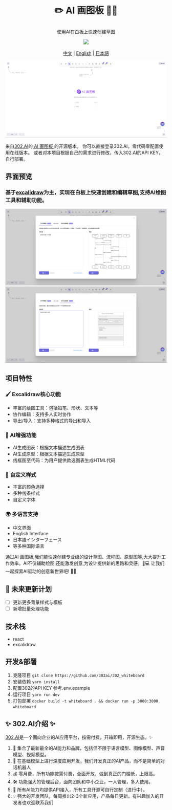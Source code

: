 # <p align="center">✏️ AI 画图板 🚀✨</p>

<p align="center">使用AI在白板上快速创建草图</p>

<p align="center"><a href="https://302.ai/tools/whiteboard/" target="blank"><img src="https://file.302ai.cn/gpt/imgs/github/302_badge.png" /></a></p >

<p align="center"><a href="README_zh.md">中文</a> | <a href="README.md">English</a> | <a href="README_ja.md">日本語</a></p>

![界面预览](docs/画图板.png)

来自[302.AI](https://302.ai)的[ AI 画图板 ](https://302.ai/tools/whiteboard/)的开源版本。
你可以直接登录302.AI，零代码零配置使用在线版本。
或者对本项目根据自己的需求进行修改，传入302.AI的API KEY，自行部署。

## 界面预览
### 基于<a href="https://github.com/excalidraw/excalidraw">excalidraw</a>为主，实现在白板上快速创建和编辑草图,支持AI绘图工具和辅助功能。
![界面预览](docs/画图版1.png)
![界面预览](docs/画图板2.png)

## 项目特性
### 🖌️ Excalidraw核心功能
   - 丰富的绘图工具：包括铅笔、形状、文本等
   - 协作编辑：支持多人实时协作
   - 导出/导入：支持多种格式的导出和导入

### 🤖 AI增强功能
   - AI生成图表：根据文本描述生成图表
   - AI生成原型：根据文本描述生成原型
   - 线框图至代码：为用户提供款选图表生成HTML代码

### 🎨 自定义样式
   - 丰富的颜色选择
   - 多种线条样式
   - 自定义字体

### 🌍 多语言支持
  - 中文界面
  - English Interface
  - 日本語インターフェース
  - 等多种国际语言

通过AI 画图板,我们能快速创建专业级的设计草图、流程图、原型图等,大大提升工作效率。AI不仅辅助绘图,还能激发创意,为设计提供新的思路和灵感。🎉💻 让我们一起探索AI驱动的创意新世界吧! 🌟🚀

## 🚩 未来更新计划
- [ ] 更新更多背景样式与模板
- [ ] 新增批量处理功能

## 技术栈
- react
- excalidraw

## 开发&部署
1. 克隆项目 `git clone https://github.com/302ai/302_whiteboard`
2. 安装依赖 `yarn install`
3. 配置302的API KEY 参考.env.example
4. 运行项目 `yarn run dev`
5. 打包部署 `docker build -t whiteboard . && docker run -p 3000:3000 whiteboard`


## ✨ 302.AI介绍 ✨
[302.AI](https://302.ai)是一个面向企业的AI应用平台，按需付费，开箱即用，开源生态。✨
1. 🧠 集合了最新最全的AI能力和品牌，包括但不限于语言模型、图像模型、声音模型、视频模型。
2. 🚀 在基础模型上进行深度应用开发，我们开发真正的AI产品，而不是简单的对话机器人
3. 💰 零月费，所有功能按需付费，全面开放，做到真正的门槛低，上限高。
4. 🛠 功能强大的管理后台，面向团队和中小企业，一人管理，多人使用。
5. 🔗 所有AI能力均提供API接入，所有工具开源可自行定制（进行中）。
6. 💡 强大的开发团队，每周推出2-3个新应用，产品每日更新。有兴趣加入的开发者也欢迎联系我们
